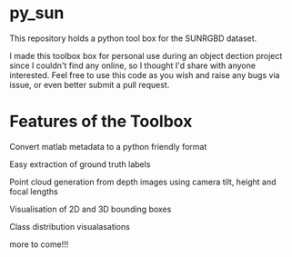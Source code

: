 # py_sun

This repository holds a python tool box for the SUNRGBD dataset.

I made this toolbox box for personal use during an object dection project since I couldn't find any online, so I thought I'd share with anyone interested.
Feel free to use this code as you wish and raise any bugs via issue, or even better submit a pull request.

# Features of the Toolbox

Convert matlab metadata to a python friendly format

Easy extraction of ground truth labels

Point cloud generation from depth images using camera tilt, height and focal lengths

Visualisation of 2D and 3D bounding boxes

Class distribution visualasations 


more to come!!!